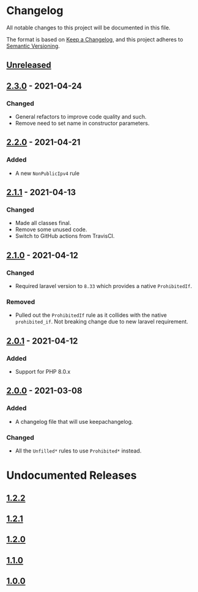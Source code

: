 # Changelog
All notable changes to this project will be documented in this file.

The format is based on [Keep a Changelog](https://keepachangelog.com/en/1.0.0/),
and this project adheres to [Semantic Versioning](https://semver.org/spec/v2.0.0.html).

## [Unreleased]

## [2.3.0] - 2021-04-24
### Changed
- General refactors to improve code quality and such.
- Remove need to set name in constructor parameters.

## [2.2.0] - 2021-04-21
### Added
- A new `NonPublicIpv4` rule

## [2.1.1] - 2021-04-13
### Changed
- Made all classes final.
- Remove some unused code.
- Switch to GitHub actions from TravisCI.

## [2.1.0] - 2021-04-12
### Changed
- Required laravel version to `8.33` which provides a native `ProhibitedIf`.

### Removed
- Pulled out the `ProhibitedIf` rule as it collides with the native `prohibited_if`. Not breaking change due to new laravel requirement.

## [2.0.1] - 2021-04-12
### Added
- Support for PHP 8.0.x

## [2.0.0] - 2021-03-08
### Added
- A changelog file that will use keepachangelog.

### Changed
- All the `Unfilled*` rules to use `Prohibited*` instead.

# Undocumented Releases
## [1.2.2]
## [1.2.1]
## [1.2.0]
## [1.1.0]
## [1.0.0]

[Unreleased]: https://github.com/mallardduck/extended-validator-laravel/compare/2.3.0...main
[2.3.0]: https://github.com/mallardduck/extended-validator-laravel/compare/2.2.0...2.3.0
[2.2.0]: https://github.com/mallardduck/extended-validator-laravel/compare/2.1.1...2.2.0
[2.1.1]: https://github.com/mallardduck/extended-validator-laravel/compare/2.1.0...2.1.1
[2.1.0]: https://github.com/mallardduck/extended-validator-laravel/compare/2.0.1...2.1.0
[2.0.1]: https://github.com/mallardduck/extended-validator-laravel/compare/2.0.0...2.0.1
[2.0.0]: https://github.com/mallardduck/extended-validator-laravel/compare/1.2.2...2.0.0
[1.2.2]: https://github.com/mallardduck/extended-validator-laravel/compare/1.2.1...1.2.2
[1.2.1]: https://github.com/mallardduck/extended-validator-laravel/compare/1.2.0...1.2.1
[1.2.0]: https://github.com/mallardduck/extended-validator-laravel/compare/1.1.0...1.2.0
[1.1.0]: https://github.com/mallardduck/extended-validator-laravel/compare/1.0.0...1.1.0
[1.0.0]: https://github.com/mallardduck/extended-validator-laravel/releases/tag/1.0.0

